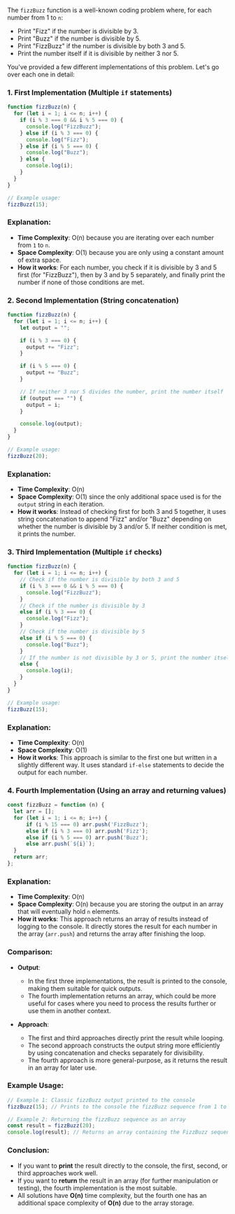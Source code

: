 The `fizzBuzz` function is a well-known coding problem where, for each number from 1 to `n`:

- Print "Fizz" if the number is divisible by 3.
- Print "Buzz" if the number is divisible by 5.
- Print "FizzBuzz" if the number is divisible by both 3 and 5.
- Print the number itself if it is divisible by neither 3 nor 5.

You've provided a few different implementations of this problem. Let's go over each one in detail:

### 1. **First Implementation (Multiple `if` statements)**

```javascript
function fizzBuzz(n) {
  for (let i = 1; i <= n; i++) {
    if (i % 3 === 0 && i % 5 === 0) {
      console.log("FizzBuzz");
    } else if (i % 3 === 0) {
      console.log("Fizz");
    } else if (i % 5 === 0) {
      console.log("Buzz");
    } else {
      console.log(i);
    }
  }
}

// Example usage:
fizzBuzz(15);
```

### Explanation:
- **Time Complexity**: O(n) because you are iterating over each number from `1` to `n`.
- **Space Complexity**: O(1) because you are only using a constant amount of extra space.
- **How it works**: For each number, you check if it is divisible by 3 and 5 first (for "FizzBuzz"), then by 3 and by 5 separately, and finally print the number if none of those conditions are met.

### 2. **Second Implementation (String concatenation)**

```javascript
function fizzBuzz(n) {
  for (let i = 1; i <= n; i++) {
    let output = "";

    if (i % 3 === 0) {
      output += "Fizz";
    }

    if (i % 5 === 0) {
      output += "Buzz";
    }

    // If neither 3 nor 5 divides the number, print the number itself
    if (output === "") {
      output = i;
    }

    console.log(output);
  }
}

// Example usage:
fizzBuzz(20);
```

### Explanation:
- **Time Complexity**: O(n)
- **Space Complexity**: O(1) since the only additional space used is for the `output` string in each iteration.
- **How it works**: Instead of checking first for both 3 and 5 together, it uses string concatenation to append "Fizz" and/or "Buzz" depending on whether the number is divisible by 3 and/or 5. If neither condition is met, it prints the number.

### 3. **Third Implementation (Multiple `if` checks)**

```javascript
function fizzBuzz(n) {
  for (let i = 1; i <= n; i++) {
    // Check if the number is divisible by both 3 and 5
    if (i % 3 === 0 && i % 5 === 0) {
      console.log("FizzBuzz");
    }
    // Check if the number is divisible by 3
    else if (i % 3 === 0) {
      console.log("Fizz");
    }
    // Check if the number is divisible by 5
    else if (i % 5 === 0) {
      console.log("Buzz");
    }
    // If the number is not divisible by 3 or 5, print the number itself
    else {
      console.log(i);
    }
  }
}

// Example usage:
fizzBuzz(15);
```

### Explanation:
- **Time Complexity**: O(n)
- **Space Complexity**: O(1)
- **How it works**: This approach is similar to the first one but written in a slightly different way. It uses standard `if-else` statements to decide the output for each number.

### 4. **Fourth Implementation (Using an array and returning values)**

```javascript
const fizzBuzz = function (n) {
  let arr = [];
  for (let i = 1; i <= n; i++) {
      if (i % 15 === 0) arr.push('FizzBuzz');
      else if (i % 3 === 0) arr.push('Fizz');
      else if (i % 5 === 0) arr.push('Buzz');
      else arr.push(`${i}`);
  }
  return arr;
};
```

### Explanation:
- **Time Complexity**: O(n)
- **Space Complexity**: O(n) because you are storing the output in an array that will eventually hold `n` elements.
- **How it works**: This approach returns an array of results instead of logging to the console. It directly stores the result for each number in the array (`arr.push`) and returns the array after finishing the loop.

### Comparison:
- **Output**:
  - In the first three implementations, the result is printed to the console, making them suitable for quick outputs.
  - The fourth implementation returns an array, which could be more useful for cases where you need to process the results further or use them in another context.

- **Approach**:
  - The first and third approaches directly print the result while looping.
  - The second approach constructs the output string more efficiently by using concatenation and checks separately for divisibility.
  - The fourth approach is more general-purpose, as it returns the result in an array for later use.

### Example Usage:

```javascript
// Example 1: Classic fizzBuzz output printed to the console
fizzBuzz(15); // Prints to the console the fizzBuzz sequence from 1 to 15

// Example 2: Returning the fizzBuzz sequence as an array
const result = fizzBuzz(20);
console.log(result); // Returns an array containing the FizzBuzz sequence
```

### Conclusion:
- If you want to **print** the result directly to the console, the first, second, or third approaches work well.
- If you want to **return** the result in an array (for further manipulation or testing), the fourth implementation is the most suitable.
- All solutions have **O(n)** time complexity, but the fourth one has an additional space complexity of **O(n)** due to the array storage.

